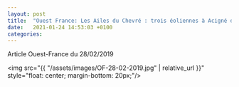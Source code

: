 ```yaml
---
layout: post
title:  "Ouest France: Les Ailes du Chevré : trois éoliennes à Acigné d'ici 2022"
date:   2021-01-24 14:53:03 +0100
categories:
---
```

Article Ouest-France du 28/02/2019

<img src="{{ "/assets/images/OF-28-02-2019.jpg" | relative_url }}"
     style="float: center; margin-bottom: 20px;"/>
     